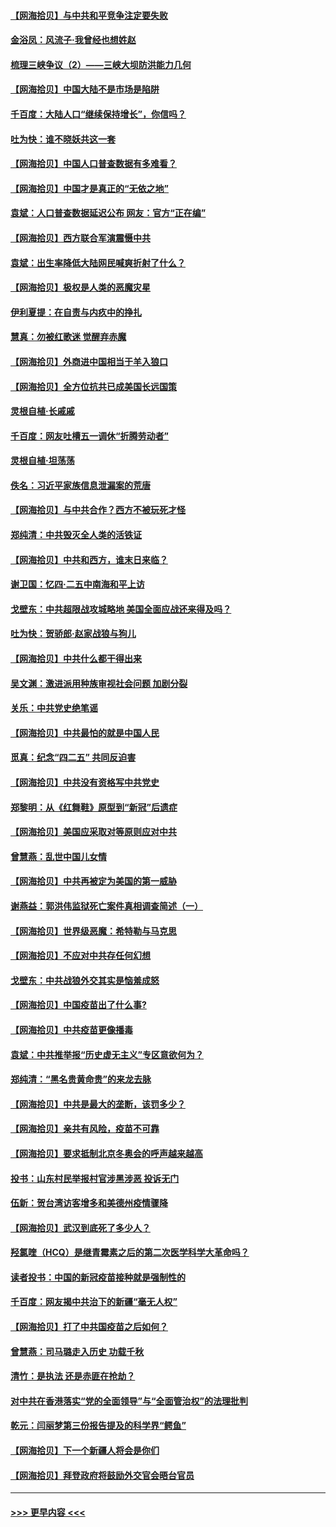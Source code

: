 #### [【网海拾贝】与中共和平竞争注定要失败](../pages/nsc993/n12923326.md?t=05051202) 
#### [金浴凤：风流子‧我曾经也想姓赵](../pages/nsc993/n12920911.md?t=05051202) 
#### [梳理三峡争议（2）——三峡大坝防洪能力几何](../pages/nsc993/n12920173.md?t=05051202) 
#### [【网海拾贝】中国大陆不是市场是陷阱](../pages/nsc993/n12920143.md?t=05051202) 
#### [千百度：大陆人口“继续保持增长”，你信吗？](../pages/nsc993/n12918946.md?t=05051202) 
#### [吐为快：谁不晓妖共这一套](../pages/nsc993/n12918941.md?t=05051202) 
#### [【网海拾贝】中国人口普查数据有多难看？](../pages/nsc993/n12917822.md?t=05051202) 
#### [【网海拾贝】中国才是真正的“无依之地”](../pages/nsc993/n12915845.md?t=05051202) 
#### [袁斌：人口普查数据延迟公布 网友：官方“正在编”](../pages/nsc993/n12915748.md?t=05051202) 
#### [【网海拾贝】西方联合军演震慑中共](../pages/nsc993/n12913466.md?t=05051202) 
#### [袁斌：出生率降低大陆网民喊爽折射了什么？](../pages/nsc993/n12913365.md?t=05051202) 
#### [【网海拾贝】极权是人类的恶魔灾星](../pages/nsc993/n12910697.md?t=05051202) 
#### [伊利夏提：在自责与内疚中的挣扎](../pages/nsc993/n12910493.md?t=05051202) 
#### [慧真：勿被红歌迷 觉醒弃赤魔](../pages/nsc993/n12910485.md?t=05051202) 
#### [【网海拾贝】外商进中国相当于羊入狼口](../pages/nsc993/n12908274.md?t=05051202) 
#### [【网海拾贝】全方位抗共已成美国长远国策](../pages/nsc993/n12906878.md?t=05051202) 
#### [灵根自植‧长戚戚](../pages/nsc993/n12905585.md?t=05051202) 
#### [千百度：网友吐槽五一调休“折腾劳动者”](../pages/nsc993/n12905934.md?t=05051202) 
#### [灵根自植‧坦荡荡](../pages/nsc993/n12905562.md?t=05051202) 
#### [佚名：习近平家族信息泄漏案的荒唐](../pages/nsc993/n12904705.md?t=05051202) 
#### [【网海拾贝】与中共合作？西方不被玩死才怪](../pages/nsc993/n12903873.md?t=05051202) 
#### [郑纯清：中共毁灭全人类的活铁证](../pages/nsc993/n12903785.md?t=05051202) 
#### [【网海拾贝】中共和西方，谁末日来临？](../pages/nsc993/n12903482.md?t=05051202) 
#### [谢卫国：忆四‧二五中南海和平上访](../pages/nsc993/n12902192.md?t=05051202) 
#### [戈壁东：中共超限战攻城略地 美国全面应战还来得及吗？](../pages/nsc993/n12902297.md?t=05051202) 
#### [吐为快：贺骄郎‧赵家战狼与狗儿](../pages/nsc993/n12902280.md?t=05051202) 
#### [【网海拾贝】中共什么都干得出来](../pages/nsc993/n12897500.md?t=05051202) 
#### [吴文渊：激进派用种族审视社会问题 加剧分裂](../pages/nsc993/n12893881.md?t=05051202) 
#### [关乐：中共党史绝笔谣](../pages/nsc993/n12897270.md?t=05051202) 
#### [【网海拾贝】中共最怕的就是中国人民](../pages/nsc993/n12894705.md?t=05051202) 
#### [觅真：纪念“四二五” 共同反迫害](../pages/nsc993/n12894553.md?t=05051202) 
#### [【网海拾贝】中共没有资格写中共党史](../pages/nsc993/n12892231.md?t=05051202) 
#### [郑黎明：从《红舞鞋》原型到“新冠”后遗症](../pages/nsc993/n12890469.md?t=05051202) 
#### [【网海拾贝】美国应采取对等原则应对中共](../pages/nsc993/n12889176.md?t=05051202) 
#### [曾慧燕：乱世中国儿女情](../pages/nsc993/n12887931.md?t=05051202) 
#### [【网海拾贝】中共再被定为美国的第一威胁](../pages/nsc993/n12887580.md?t=05051202) 
#### [谢燕益：郭洪伟监狱死亡案件真相调查简述（一）](../pages/nsc993/n12885648.md?t=05051202) 
#### [【网海拾贝】世界级恶魔：希特勒与马克思](../pages/nsc993/n12884062.md?t=05051202) 
#### [【网海拾贝】不应对中共存任何幻想](../pages/nsc993/n12881460.md?t=05051202) 
#### [戈壁东：中共战狼外交其实是恼羞成怒](../pages/nsc993/n12880392.md?t=05051202) 
#### [【网海拾贝】中国疫苗出了什么事?](../pages/nsc993/n12879124.md?t=05051202) 
#### [【网海拾贝】中共疫苗更像播毒](../pages/nsc993/n12876631.md?t=05051202) 
#### [袁斌：中共推举报“历史虚无主义”专区意欲何为？](../pages/nsc993/n12876530.md?t=05051202) 
#### [郑纯清：“黑名贵黄命贵”的来龙去脉](../pages/nsc993/n12875589.md?t=05051202) 
#### [【网海拾贝】中共是最大的垄断，该罚多少？](../pages/nsc993/n12874006.md?t=05051202) 
#### [【网海拾贝】亲共有风险，疫苗不可靠](../pages/nsc993/n12872224.md?t=05051202) 
#### [【网海拾贝】要求抵制北京冬奥会的呼声越来越高](../pages/nsc993/n12868962.md?t=05051202) 
#### [投书：山东村民举报村官涉黑涉恶 投诉无门](../pages/nsc993/n12869726.md?t=05051202) 
#### [伍新：贺台湾访客增多和美德州疫情骤降](../pages/nsc993/n12865651.md?t=05051202) 
#### [【网海拾贝】武汉到底死了多少人？](../pages/nsc993/n12863707.md?t=05051202) 
#### [羟氯喹（HCQ）是继青霉素之后的第二次医学科学大革命吗？](../pages/nsc993/n12638564.md?t=05051202) 
#### [读者投书：中国的新冠疫苗接种就是强制性的](../pages/nsc993/n12859932.md?t=05051202) 
#### [千百度：网友揭中共治下的新疆“毫无人权”](../pages/nsc993/n12858385.md?t=05051202) 
#### [【网海拾贝】打了中共国疫苗之后如何？](../pages/nsc993/n12857866.md?t=05051202) 
#### [曾慧燕：司马璐走入历史 功载千秋](../pages/nsc993/n12856996.md?t=05051202) 
#### [清竹：是执法 还是赤匪在抢劫？](../pages/nsc993/n12856952.md?t=05051202) 
#### [对中共在香港落实“党的全面领导”与“全面管治权”的法理批判](../pages/nsc993/n12856929.md?t=05051202) 
#### [乾元：闫丽梦第三份报告提及的科学界“鳄鱼”](../pages/nsc993/n12855985.md?t=05051202) 
#### [【网海拾贝】下一个新疆人将会是你们](../pages/nsc993/n12855864.md?t=05051202) 
#### [【网海拾贝】拜登政府将鼓励外交官会晤台官员](../pages/nsc993/n12853615.md?t=05051202) 

----
#### [ >>> 更早内容 <<< ](../indexes/nsc993-earlier.md)

